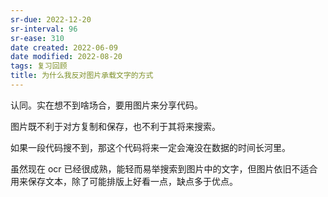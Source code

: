 ```yaml
---
sr-due: 2022-12-20
sr-interval: 96
sr-ease: 310
date created: 2022-06-09
date modified: 2022-08-20
tags: 复习回顾
title: 为什么我反对图片承载文字的方式
---
```


认同。实在想不到啥场合，要用图片来分享代码。

图片既不利于对方复制和保存，也不利于其将来搜索。

如果一段代码搜不到，那这个代码将来一定会淹没在数据的时间长河里。

虽然现在 ocr 已经很成熟，能轻而易举搜索到图片中的文字，但图片依旧不适合用来保存文本，除了可能排版上好看一点，缺点多于优点。
